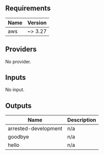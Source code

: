 ## Requirements

| Name | Version |
|------|---------|
| aws | ~> 3.27 |

## Providers

No provider.

## Inputs

No input.

## Outputs

| Name | Description |
|------|-------------|
| arrested-development | n/a |
| goodbye | n/a |
| hello | n/a |
